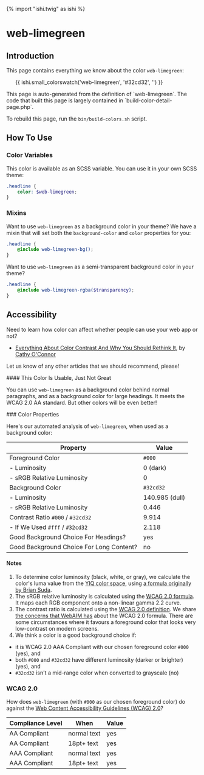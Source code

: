 {% import "ishi.twig" as ishi %}
# web-limegreen

## Introduction

This page contains everything we know about the color `web-limegreen`:

<div class="grid">
    <div class="cell">
        <div class="swatch">
            <ul>
                {{ ishi.small_colorswatch('web-limegreen', '#32cd32', '') }}
            </ul>
        </div>
    </div>
</div>

<div class="callout attention" markdown="1">
This page is auto-generated from the definition of `web-limegreen`. The code that built this page is largely contained in `build-color-detail-page.php`.

To rebuild this page, run the `bin/build-colors.sh` script.
</div>

## How To Use

### Color Variables

This color is available as an SCSS variable. You can use it in your own SCSS theme:

```scss
.headline {
    color: $web-limegreen;
}
```

### Mixins

Want to use `web-limegreen` as a background color in your theme? We have a mixin that will set both the `background-color` and `color` properties for you:

```scss
.headline {
    @include web-limegreen-bg();
}
```

Want to use `web-limegreen` as a semi-transparent background color in your theme?

```scss
.headline {
    @include web-limegreen-rgba($transparency);
}
```

## Accessibility

Need to learn how color can affect whether people can use your web app or not?

* [Everything About Color Contrast And Why You Should Rethink It](https://www.smashingmagazine.com/2014/10/color-contrast-tips-and-tools-for-accessibility/), by [Cathy O'Connor](http://www.twitter.com/cagocon)

Let us know of any other articles that we should recommend, please!
<div class="callout warning" markdown="1">
#### This Color Is Usable, Just Not Great

You can use `web-limegreen` as a background color behind normal paragraphs, and as a background color for large headings. It meets the WCAG 2.0 AA standard. But other colors will be even better!
</div>
### Color Properties

Here's our automated analysis of `web-limegreen`, when used as a background color:

Property | Value
---------|------
Foreground Color | `#000`
- Luminosity | 0 (dark)
- sRGB Relative Luminosity | 0
Background Color | `#32cd32`
- Luminosity | 140.985 (dull)
- sRGB Relative Luminosity | 0.446
Contrast Ratio `#000` / `#32cd32` | 9.914
- If We Used `#fff` / `#32cd32` | 2.118
Good Background Choice For Headings? | yes
Good Background Choice For Long Content? | no

#### Notes

1. To determine color luminosity (black, white, or gray), we calculate the color's luma value from the [YIQ color space](https://en.wikipedia.org/wiki/YIQ), using [a formula originally by Brian Suda](https://24ways.org/2010/calculating-color-contrast/).
1. The sRGB relative luminosity is calculated using the [WCAG 2.0 formula](https://www.w3.org/TR/WCAG20/#relativeluminancedef). It maps each RGB component onto a non-linear gamma 2.2 curve.
1. The contrast ratio is calculated using the [WCAG 2.0 definition](https://www.w3.org/TR/2008/REC-WCAG20-20081211/#contrast-ratiodef). We share [the concerns that WebAIM has](http://webaim.org/blog/wcag-2-1-feedback/) about the WCAG 2.0 formula. There are some circumstances where it favours a foreground color that looks very low-contrast on modern screens.
1. We think a color is a good background choice if:
  - it is WCAG 2.0 AAA Compliant with our chosen foreground color `#000` (yes), and
  - both `#000` and `#32cd32` have different luminosity (darker or brighter) (yes), and
  - `#32cd32` isn't a mid-range color when converted to grayscale (no)

### WCAG 2.0

How does `web-limegreen` (with `#000` as our chosen foreground color) do against the [Web Content Accessibility Guidelines (WCAG) 2.0](https://www.w3.org/TR/WCAG20/)?

Compliance Level | When | Value
-----------------|------|------
AA Compliant | normal text | yes
AA Compliant | 18pt+ text | yes
AAA Compliant | normal text | yes
AAA Compliant | 18pt+ text | yes